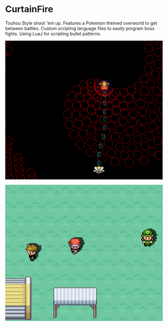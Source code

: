 # CurtainFire

Touhou Style shoot 'em up. Features a Pokemon themed overworld to get between battles. 
Custom scripting language files to easily program boss fights. Using LuaJ for scripting bullet patterns.

![alt tag](https://raw.githubusercontent.com/Hoenn/CurtainFire/master/cf-scrn-0.png)

![alt-tag](https://raw.githubusercontent.com/Hoenn/CurtainFire/master/cf-scrn-1.png)

